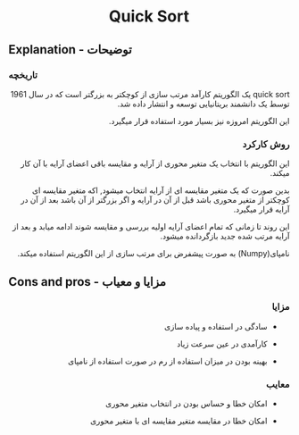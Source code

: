# <div align="center"> Quick Sort </div>

## Explanation - توضیحات

### تاریخچه

<div dir="rtl">
quick sort یک الگوریتم کارآمد مرتب سازی از کوچکتر به بزرگتر است که در سال 1961 توسط یک دانشمند بریتانیایی توسعه و انتشار داده شد.

این الگوریتم امروزه نیز بسیار مورد استفاده قرار میگیرد.

### روش کارکرد

این الگوریتم با انتخاب یک متغیر محوری از آرایه و مقایسه باقی اعضای آرایه با آن کار میکند.

بدین صورت که یک متغیر مقایسه ای از آرایه انتخاب میشود, اکه متغیر مقایسه ای کوچکتر از متغیر محوری باشد قبل از آن در آرایه و اگر بزرگتر از آن باشد بعد از آن در آرایه قرار میگیرد.

این روند تا زمانی که تمام اعضای آرایه اولیه بررسی و مقایسه شوند ادامه میابد و بعد از آرایه مرتب شده جدید بازگردانده میشود.

نامپای(Numpy) به  صورت پیشفرض برای مرتب سازی از این الگوریتم استفاده میکند.

</div>

## Cons and pros - مزایا و معیاب

<div dir="rtl">

### مزایا

- سادگی در استفاده و پیاده سازی

- کارآمدی در عین سرعت زیاد

- بهینه بودن در میزان استفاده از رم در صورت استفاده از نامپای

### معایب

- امکان خطا و حساس بودن در انتخاب متغیر محوری

- امکان خطا در مقایسه متغیر مقایسه ای با متغیر محوری

</div>
